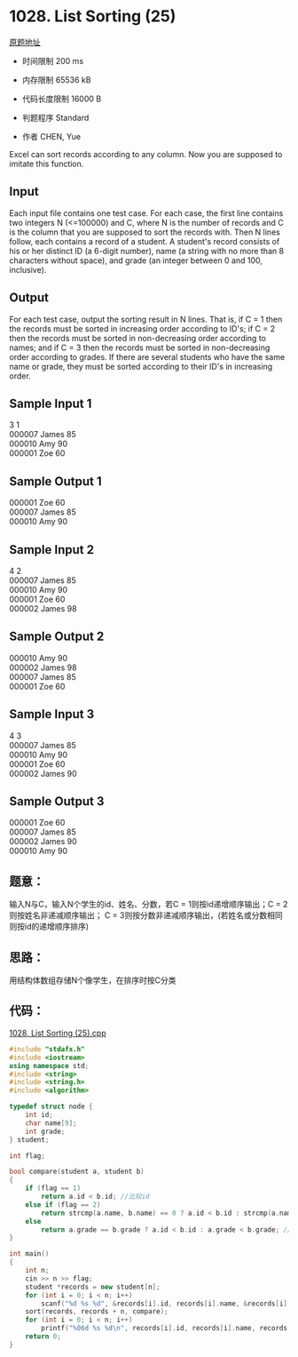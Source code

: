 # 1028. List Sorting (25)
[原题地址](https://www.patest.cn/contests/pat-a-practise/1028)
* 时间限制 200 ms

* 内存限制 65536 kB

* 代码长度限制 16000 B

* 判题程序 Standard 

* 作者 CHEN, Yue



Excel can sort records according to any column. Now you are supposed to imitate this function.




## Input

Each input file contains one test case. For each case, the first line contains two integers N 
(<=100000) and C, where N is the number of records and C is the column that you are supposed 
to sort the records with. Then N lines follow, each contains a record of a student. A student's 
record consists of his or her distinct ID (a 6-digit number), name (a string with no more than 
8 characters without space), and grade (an integer between 0 and 100, inclusive).



## Output

For each test case, output the sorting result in N lines. That is, if C = 1 then the records 
must be sorted in increasing order according to ID's; if C = 2 then the records must be sorted 
in non-decreasing order according to names; and if C = 3 then the records must be sorted in 
non-decreasing order according to grades. If there are several students who have the same name 
or grade, they must be sorted according to their ID's in increasing order.



## Sample Input 1

3 1  
000007 James 85  
000010 Amy 90  
000001 Zoe 60  

## Sample Output 1

000001 Zoe 60  
000007 James 85  
000010 Amy 90  


## Sample Input 2

4 2  
000007 James 85  
000010 Amy 90  
000001 Zoe 60  
000002 James 98  

## Sample Output 2

000010 Amy 90  
000002 James 98  
000007 James 85  
000001 Zoe 60  



## Sample Input 3

4 3  
000007 James 85  
000010 Amy 90  
000001 Zoe 60  
000002 James 90  

## Sample Output 3

000001 Zoe 60  
000007 James 85  
000002 James 90  
000010 Amy 90  



## 题意：

输入N与C，输入N个学生的id、姓名、分数，若C = 1则按id递增顺序输出；C = 2则按姓名非递减顺序输出；
C = 3则按分数非递减顺序输出，(若姓名或分数相同则按id的递增顺序排序)

## 思路：

用结构体数组存储N个像学生，在排序时按C分类

## 代码：


[1028. List Sorting (25).cpp ](https://github.com/jerrykcode/PAT-Advanced-Level-Practise/blob/master/PAT%20Advanced%20Level%20Practice/1028.%20List%20Sorting%20(25)/1028.%20List%20Sorting%20(25).cpp)


```cpp
#include "stdafx.h"
#include <iostream>
using namespace std;
#include <string>
#include <string.h>
#include <algorithm>

typedef struct node {
	int id;
	char name[9];
	int grade;
} student;

int flag;

bool compare(student a, student b)
{
	if (flag == 1)
		return a.id < b.id; //比较id
	else if (flag == 2)
		return strcmp(a.name, b.name) == 0 ? a.id < b.id : strcmp(a.name, b.name) < 0; //姓名相同则比较id，否则比较姓名
	else
		return a.grade == b.grade ? a.id < b.id : a.grade < b.grade; //分数相同则比较id，否则比较分数
}

int main()
{
	int n;
	cin >> n >> flag;
	student *records = new student[n];
	for (int i = 0; i < n; i++)
		scanf("%d %s %d", &records[i].id, records[i].name, &records[i].grade);
	sort(records, records + n, compare);
	for (int i = 0; i < n; i++)
		printf("%06d %s %d\n", records[i].id, records[i].name, records[i].grade);
    return 0;
}
```

